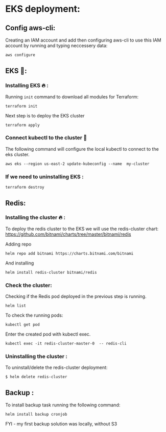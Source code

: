 # EKS deployment:

## Config aws-cli:

Creating an IAM account and add then configuring aws-cli to use this IAM account by running and typing neccessery data:

```sh
aws configure
```

## EKS 🔌:

### Installing EKS 🔥 :

Running `init` command to download all modules for Terraform:

```
terraform init
```

Next step is to deploy the EKS cluster

```
terraform apply
```


### Connect kubectl to the cluster 🔌

The following command will configure the local kubectl to connect to the eks cluster.

```
aws eks --region us-east-2 update-kubeconfig --name  my-cluster
```

### If we need to uninstalling EKS :

```
terraform destroy
```

## Redis:

### Installing the cluster 🔥 :

To deploy the redis cluster to the EKS we will use the redis-cluster chart: https://github.com/bitnami/charts/tree/master/bitnami/redis

Adding repo
```
helm repo add bitnami https://charts.bitnami.com/bitnami
```

And installing
```
helm install redis-cluster bitnami/redis
```

### Check the cluster:

Checking if the Redis pod deployed in the previous step is running.

```
helm list
```

To check the running pods:

```
kubectl get pod
```

Enter the created pod with kubectl exec.

```
kubectl exec -it redis-cluster-master-0  -- redis-cli
```

### Uninstalling the cluster :

To uninstall/delete the redis-cluster deployment:

```
$ helm delete redis-cluster
```

## Backup :

To install backup task running the following command:

```
helm install backup cronjob
```
FYI - my first backup solution was locally, without S3 
